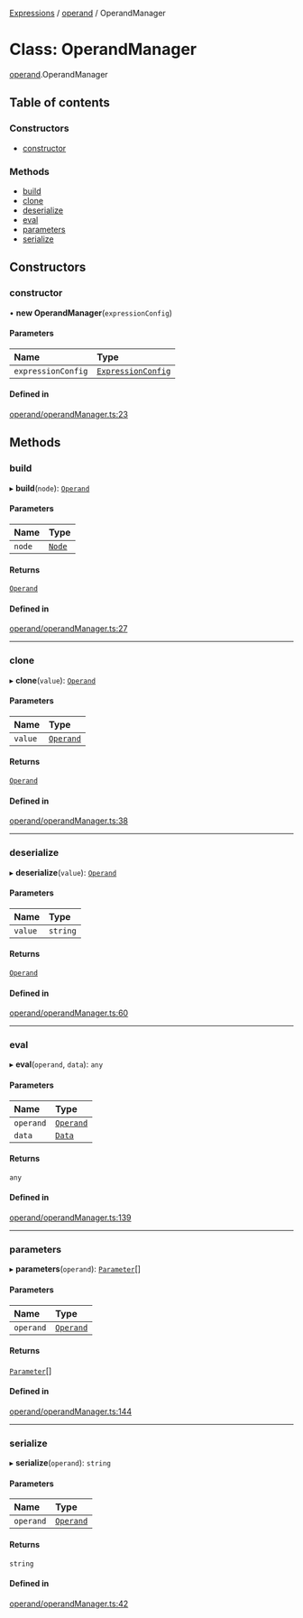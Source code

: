 [Expressions](../README.md) / [operand](../modules/operand.md) / OperandManager

# Class: OperandManager

[operand](../modules/operand.md).OperandManager

## Table of contents

### Constructors

- [constructor](operand.OperandManager.md#constructor)

### Methods

- [build](operand.OperandManager.md#build)
- [clone](operand.OperandManager.md#clone)
- [deserialize](operand.OperandManager.md#deserialize)
- [eval](operand.OperandManager.md#eval)
- [parameters](operand.OperandManager.md#parameters)
- [serialize](operand.OperandManager.md#serialize)

## Constructors

### constructor

• **new OperandManager**(`expressionConfig`)

#### Parameters

| Name | Type |
| :------ | :------ |
| `expressionConfig` | [`ExpressionConfig`](parser.ExpressionConfig.md) |

#### Defined in

[operand/operandManager.ts:23](https://github.com/FlavioLionelRita/js-expressions/blob/15d1765/src/lib/operand/operandManager.ts#L23)

## Methods

### build

▸ **build**(`node`): [`Operand`](operand.Operand.md)

#### Parameters

| Name | Type |
| :------ | :------ |
| `node` | [`Node`](parser.Node.md) |

#### Returns

[`Operand`](operand.Operand.md)

#### Defined in

[operand/operandManager.ts:27](https://github.com/FlavioLionelRita/js-expressions/blob/15d1765/src/lib/operand/operandManager.ts#L27)

___

### clone

▸ **clone**(`value`): [`Operand`](operand.Operand.md)

#### Parameters

| Name | Type |
| :------ | :------ |
| `value` | [`Operand`](operand.Operand.md) |

#### Returns

[`Operand`](operand.Operand.md)

#### Defined in

[operand/operandManager.ts:38](https://github.com/FlavioLionelRita/js-expressions/blob/15d1765/src/lib/operand/operandManager.ts#L38)

___

### deserialize

▸ **deserialize**(`value`): [`Operand`](operand.Operand.md)

#### Parameters

| Name | Type |
| :------ | :------ |
| `value` | `string` |

#### Returns

[`Operand`](operand.Operand.md)

#### Defined in

[operand/operandManager.ts:60](https://github.com/FlavioLionelRita/js-expressions/blob/15d1765/src/lib/operand/operandManager.ts#L60)

___

### eval

▸ **eval**(`operand`, `data`): `any`

#### Parameters

| Name | Type |
| :------ | :------ |
| `operand` | [`Operand`](operand.Operand.md) |
| `data` | [`Data`](model.Data.md) |

#### Returns

`any`

#### Defined in

[operand/operandManager.ts:139](https://github.com/FlavioLionelRita/js-expressions/blob/15d1765/src/lib/operand/operandManager.ts#L139)

___

### parameters

▸ **parameters**(`operand`): [`Parameter`](../interfaces/model.Parameter.md)[]

#### Parameters

| Name | Type |
| :------ | :------ |
| `operand` | [`Operand`](operand.Operand.md) |

#### Returns

[`Parameter`](../interfaces/model.Parameter.md)[]

#### Defined in

[operand/operandManager.ts:144](https://github.com/FlavioLionelRita/js-expressions/blob/15d1765/src/lib/operand/operandManager.ts#L144)

___

### serialize

▸ **serialize**(`operand`): `string`

#### Parameters

| Name | Type |
| :------ | :------ |
| `operand` | [`Operand`](operand.Operand.md) |

#### Returns

`string`

#### Defined in

[operand/operandManager.ts:42](https://github.com/FlavioLionelRita/js-expressions/blob/15d1765/src/lib/operand/operandManager.ts#L42)
